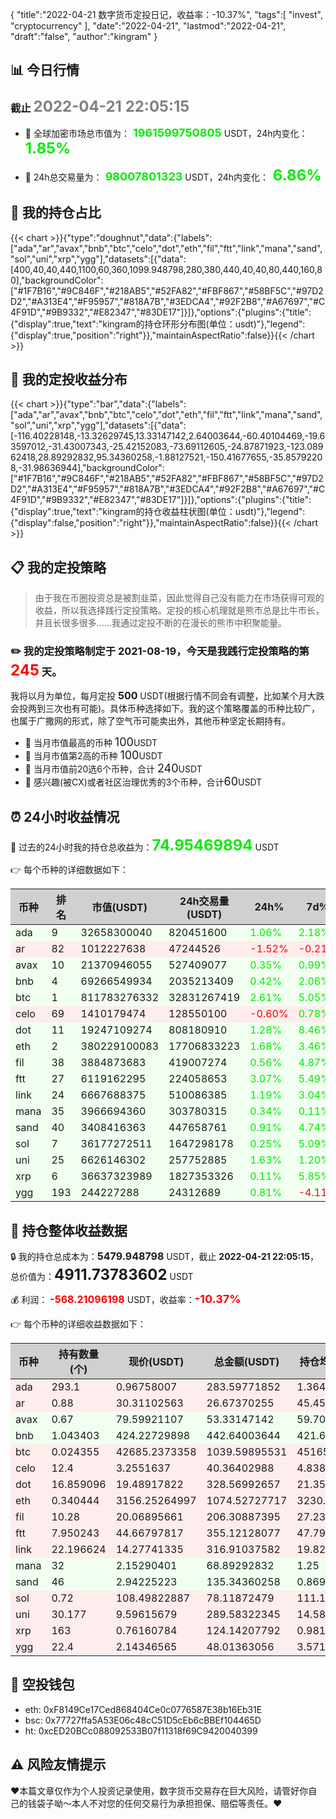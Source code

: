 {
"title":"2022-04-21 数字货币定投日记，收益率：-10.37%",
"tags":[
"invest",
"cryptocurrency"
],
"date":"2022-04-21",
"lastmod":"2022-04-21",
"draft":"false",
"author":"kingram"
}

##  📊 今日行情
### 截止 <font color=grey size=5 >**2022-04-21 22:05:15**</font>
- 🍖 全球加密市场总市值为：<font color=#00EC00 size=4 > **1961599750805**</font> USDT，24h内变化：<font color=#00EC00 size=5 > **1.85%**</font>

- 🍤 24h总交易量为：<font color=#00EC00 size=4 > **98007801323**</font> USDT，24h内变化：<font color=#00EC00 size=5 > **6.86%**</font>

## 🎨 我的持仓占比
{{< chart >}}{"type":"doughnut","data":{"labels":["ada","ar","avax","bnb","btc","celo","dot","eth","fil","ftt","link","mana","sand","sol","uni","xrp","ygg"],"datasets":[{"data":[400,40,40,440,1100,60,360,1099.948798,280,380,440,40,40,80,440,160,80],"backgroundColor":["#1F7B16","#9C846F","#218AB5","#52FA82","#FBF867","#58BF5C","#97D2D2","#A313E4","#F95957","#818A7B","#3EDCA4","#92F2B8","#A67697","#C4F91D","#9B9332","#E82347","#83DE17"]}]},"options":{"plugins":{"title":{"display":true,"text":"kingram的持仓环形分布图(单位：usdt)"},"legend":{"display":true,"position":"right"}},"maintainAspectRatio":false}}{{< /chart >}}

## 🍺 我的定投收益分布
{{< chart >}}{"type":"bar","data":{"labels":["ada","ar","avax","bnb","btc","celo","dot","eth","fil","ftt","link","mana","sand","sol","uni","xrp","ygg"],"datasets":[{"data":[-116.40228148,-13.32629745,13.33147142,2.64003644,-60.40104469,-19.63597012,-31.43007343,-25.42152083,-73.69112605,-24.87871923,-123.08962418,28.89292832,95.34360258,-1.88127521,-150.41677655,-35.85792208,-31.98636944],"backgroundColor":["#1F7B16","#9C846F","#218AB5","#52FA82","#FBF867","#58BF5C","#97D2D2","#A313E4","#F95957","#818A7B","#3EDCA4","#92F2B8","#A67697","#C4F91D","#9B9332","#E82347","#83DE17"]}]},"options":{"plugins":{"title":{"display":true,"text":"kingram的持仓收益柱状图(单位：usdt)"},"legend":{"display":false,"position":"right"}},"maintainAspectRatio":false}}{{< /chart >}}

## 📋 我的定投策略

> 由于我在币圈投资总是被割韭菜，因此觉得自己没有能力在市场获得可观的收益，所以我选择践行定投策略。定投的核心机理就是熊市总是比牛市长，并且长很多很多……我通过定投不断的在漫长的熊市中积聚能量。

### ✏️ 我的定投策略制定于 **2021-08-19**，今天是我践行定投策略的第<font color=#FF0000 size=5 > **245**</font> 天。
我将以月为单位，每月定投 <font size=3 ><strong> 500 </strong></font> USDT(根据行情不同会有调整，比如某个月大跌会投两到三次也有可能)。具体币种选择如下。我的这个策略覆盖的币种比较广，也属于广撒网的形式，除了空气币可能卖出外，其他币种坚定长期持有。

- 🥇 当月市值最高的币种 <font size=4 >100</font>USDT
- 🥈 当月市值第2高的币种 <font size=4 >100</font>USDT
- 🥉 当月市值前20选6个币种，合计 <font size=4 >240</font>USDT
- 🏅 感兴趣(被CX)或者社区治理优秀的3个币种，合计<font size=4 >60</font>USDT

## ⏰ 24小时收益情况
📌 过去的24小时我的持仓总收益为：<font color=#00EC00 size=5 >**74.95469894**</font> USDT

👉 每个币种的详细数据如下：
<table>
    <thead><tr bgcolor="#d0d0d0" ><th>币种</th><th>排名</th><th>市值(USDT)</th><th>24h交易量(USDT)</th><th>24h%</th><th>7d%</th><th>24h收益</th></tr></thead>
    <tbody>
    <tr>
        <td bgcolor=#F0FFF0>ada</td>
        <td bgcolor=#F0FFF0>9</td>
        <td bgcolor=#F0FFF0>32658300040</td>
        <td bgcolor=#F0FFF0>820451600</td>
        <td bgcolor=#F0FFF0><font color=#00EC00>1.06%</font></td>
        <td bgcolor=#F0FFF0><font color=#00EC00>2.18%</font></td>
        <td bgcolor=#F0FFF0><font color=#00EC00 size=3 ><strong>2.9839387</strong></font></td>
    </tr>
    <tr>
        <td bgcolor=#FFECEC>ar</td>
        <td bgcolor=#FFECEC>82</td>
        <td bgcolor=#FFECEC>1012227638</td>
        <td bgcolor=#FFECEC>47244526</td>
        <td bgcolor=#FFECEC><font color=#FF0000>-1.52%</font></td>
        <td bgcolor=#FFECEC><font color=#FF0000>-0.21%</font></td>
        <td bgcolor=#FFECEC><font color=#FF0000 size=3 ><strong>-0.4123852</strong></font></td>
    </tr>
    <tr>
        <td bgcolor=#F0FFF0>avax</td>
        <td bgcolor=#F0FFF0>10</td>
        <td bgcolor=#F0FFF0>21370946055</td>
        <td bgcolor=#F0FFF0>527409077</td>
        <td bgcolor=#F0FFF0><font color=#00EC00>0.35%</font></td>
        <td bgcolor=#F0FFF0><font color=#00EC00>0.99%</font></td>
        <td bgcolor=#F0FFF0><font color=#00EC00 size=3 ><strong>0.18725392</strong></font></td>
    </tr>
    <tr>
        <td bgcolor=#F0FFF0>bnb</td>
        <td bgcolor=#F0FFF0>4</td>
        <td bgcolor=#F0FFF0>69266549934</td>
        <td bgcolor=#F0FFF0>2035213409</td>
        <td bgcolor=#F0FFF0><font color=#00EC00>0.42%</font></td>
        <td bgcolor=#F0FFF0><font color=#00EC00>2.06%</font></td>
        <td bgcolor=#F0FFF0><font color=#00EC00 size=3 ><strong>1.84163061</strong></font></td>
    </tr>
    <tr>
        <td bgcolor=#F0FFF0>btc</td>
        <td bgcolor=#F0FFF0>1</td>
        <td bgcolor=#F0FFF0>811783276332</td>
        <td bgcolor=#F0FFF0>32831267419</td>
        <td bgcolor=#F0FFF0><font color=#00EC00>2.61%</font></td>
        <td bgcolor=#F0FFF0><font color=#00EC00>5.05%</font></td>
        <td bgcolor=#F0FFF0><font color=#00EC00 size=3 ><strong>26.4181559</strong></font></td>
    </tr>
    <tr>
        <td bgcolor=#FFECEC>celo</td>
        <td bgcolor=#FFECEC>69</td>
        <td bgcolor=#FFECEC>1410179474</td>
        <td bgcolor=#FFECEC>128550100</td>
        <td bgcolor=#FFECEC><font color=#FF0000>-0.60%</font></td>
        <td bgcolor=#FFECEC><font color=#00EC00>0.78%</font></td>
        <td bgcolor=#FFECEC><font color=#FF0000 size=3 ><strong>-0.244198</strong></font></td>
    </tr>
    <tr>
        <td bgcolor=#F0FFF0>dot</td>
        <td bgcolor=#F0FFF0>11</td>
        <td bgcolor=#F0FFF0>19247109274</td>
        <td bgcolor=#F0FFF0>808180910</td>
        <td bgcolor=#F0FFF0><font color=#00EC00>1.28%</font></td>
        <td bgcolor=#F0FFF0><font color=#00EC00>8.46%</font></td>
        <td bgcolor=#F0FFF0><font color=#00EC00 size=3 ><strong>4.14167286</strong></font></td>
    </tr>
    <tr>
        <td bgcolor=#F0FFF0>eth</td>
        <td bgcolor=#F0FFF0>2</td>
        <td bgcolor=#F0FFF0>380229100083</td>
        <td bgcolor=#F0FFF0>17706833223</td>
        <td bgcolor=#F0FFF0><font color=#00EC00>1.68%</font></td>
        <td bgcolor=#F0FFF0><font color=#00EC00>3.46%</font></td>
        <td bgcolor=#F0FFF0><font color=#00EC00 size=3 ><strong>17.75497964</strong></font></td>
    </tr>
    <tr>
        <td bgcolor=#F0FFF0>fil</td>
        <td bgcolor=#F0FFF0>38</td>
        <td bgcolor=#F0FFF0>3884873683</td>
        <td bgcolor=#F0FFF0>419007274</td>
        <td bgcolor=#F0FFF0><font color=#00EC00>0.56%</font></td>
        <td bgcolor=#F0FFF0><font color=#00EC00>4.87%</font></td>
        <td bgcolor=#F0FFF0><font color=#00EC00 size=3 ><strong>1.15688181</strong></font></td>
    </tr>
    <tr>
        <td bgcolor=#F0FFF0>ftt</td>
        <td bgcolor=#F0FFF0>27</td>
        <td bgcolor=#F0FFF0>6119162295</td>
        <td bgcolor=#F0FFF0>224058653</td>
        <td bgcolor=#F0FFF0><font color=#00EC00>3.07%</font></td>
        <td bgcolor=#F0FFF0><font color=#00EC00>5.49%</font></td>
        <td bgcolor=#F0FFF0><font color=#00EC00 size=3 ><strong>10.5822598</strong></font></td>
    </tr>
    <tr>
        <td bgcolor=#F0FFF0>link</td>
        <td bgcolor=#F0FFF0>24</td>
        <td bgcolor=#F0FFF0>6667688375</td>
        <td bgcolor=#F0FFF0>510086385</td>
        <td bgcolor=#F0FFF0><font color=#00EC00>1.19%</font></td>
        <td bgcolor=#F0FFF0><font color=#00EC00>3.04%</font></td>
        <td bgcolor=#F0FFF0><font color=#00EC00 size=3 ><strong>3.73532406</strong></font></td>
    </tr>
    <tr>
        <td bgcolor=#F0FFF0>mana</td>
        <td bgcolor=#F0FFF0>35</td>
        <td bgcolor=#F0FFF0>3966694360</td>
        <td bgcolor=#F0FFF0>303780315</td>
        <td bgcolor=#F0FFF0><font color=#00EC00>0.34%</font></td>
        <td bgcolor=#F0FFF0><font color=#00EC00>0.11%</font></td>
        <td bgcolor=#F0FFF0><font color=#00EC00 size=3 ><strong>0.23412575</strong></font></td>
    </tr>
    <tr>
        <td bgcolor=#F0FFF0>sand</td>
        <td bgcolor=#F0FFF0>40</td>
        <td bgcolor=#F0FFF0>3408416363</td>
        <td bgcolor=#F0FFF0>447658761</td>
        <td bgcolor=#F0FFF0><font color=#00EC00>0.91%</font></td>
        <td bgcolor=#F0FFF0><font color=#00EC00>4.74%</font></td>
        <td bgcolor=#F0FFF0><font color=#00EC00 size=3 ><strong>1.22168409</strong></font></td>
    </tr>
    <tr>
        <td bgcolor=#F0FFF0>sol</td>
        <td bgcolor=#F0FFF0>7</td>
        <td bgcolor=#F0FFF0>36177272511</td>
        <td bgcolor=#F0FFF0>1647298178</td>
        <td bgcolor=#F0FFF0><font color=#00EC00>0.25%</font></td>
        <td bgcolor=#F0FFF0><font color=#00EC00>5.09%</font></td>
        <td bgcolor=#F0FFF0><font color=#00EC00 size=3 ><strong>0.19157601</strong></font></td>
    </tr>
    <tr>
        <td bgcolor=#F0FFF0>uni</td>
        <td bgcolor=#F0FFF0>25</td>
        <td bgcolor=#F0FFF0>6626146302</td>
        <td bgcolor=#F0FFF0>257752885</td>
        <td bgcolor=#F0FFF0><font color=#00EC00>1.63%</font></td>
        <td bgcolor=#F0FFF0><font color=#00EC00>1.20%</font></td>
        <td bgcolor=#F0FFF0><font color=#00EC00 size=3 ><strong>4.63964976</strong></font></td>
    </tr>
    <tr>
        <td bgcolor=#F0FFF0>xrp</td>
        <td bgcolor=#F0FFF0>6</td>
        <td bgcolor=#F0FFF0>36637323989</td>
        <td bgcolor=#F0FFF0>1827353326</td>
        <td bgcolor=#F0FFF0><font color=#00EC00>0.11%</font></td>
        <td bgcolor=#F0FFF0><font color=#00EC00>5.85%</font></td>
        <td bgcolor=#F0FFF0><font color=#00EC00 size=3 ><strong>0.13665902</strong></font></td>
    </tr>
    <tr>
        <td bgcolor=#F0FFF0>ygg</td>
        <td bgcolor=#F0FFF0>193</td>
        <td bgcolor=#F0FFF0>244227288</td>
        <td bgcolor=#F0FFF0>24312689</td>
        <td bgcolor=#F0FFF0><font color=#00EC00>0.81%</font></td>
        <td bgcolor=#F0FFF0><font color=#FF0000>-4.11%</font></td>
        <td bgcolor=#F0FFF0><font color=#00EC00 size=3 ><strong>0.38549021</strong></font></td>
    </tr>
    </tbody>
</table>

## 🎯 持仓整体收益数据

🔒 我的持仓总成本为：<font size=3 >**5479.948798**</font> USDT，截止 **2022-04-21 22:05:15**，总价值为：<font  size=5 >**4911.73783602**</font> USDT

💰 利润： <font color=#FF0000 size=3 >**-568.21096198**</font> USDT，收益率：<font color=#FF0000 size=4 >**-10.37%**</font>

👉 每个币种的详细收益数据如下：

<table>
    <thead><tr bgcolor="#d0d0d0" ><th>币种</th><th>持有数量(个)</th><th>现价(USDT)</th><th>总金额(USDT)</th><th>持仓均价(USDT)</th><th>成本(USDT)</th><th>利润(USDT)</th><th>收益率</th></tr></thead>
    <tbody>
    <tr>
        <td bgcolor=#FFECEC>ada</td>
        <td bgcolor=#FFECEC>293.1</td>
        <td bgcolor=#FFECEC>0.96758007</td>
        <td bgcolor=#FFECEC>283.59771852</td>
        <td bgcolor=#FFECEC>1.36472194</td>
        <td bgcolor=#FFECEC>400</td>
        <td bgcolor=#FFECEC>-116.40228148</td>
        <td bgcolor=#FFECEC><font color=#FF0000 size=3 ><strong>-29.10%</strong></font></td>
    </tr>
    <tr>
        <td bgcolor=#FFECEC>ar</td>
        <td bgcolor=#FFECEC>0.88</td>
        <td bgcolor=#FFECEC>30.31102563</td>
        <td bgcolor=#FFECEC>26.67370255</td>
        <td bgcolor=#FFECEC>45.45454545</td>
        <td bgcolor=#FFECEC>40</td>
        <td bgcolor=#FFECEC>-13.32629745</td>
        <td bgcolor=#FFECEC><font color=#FF0000 size=3 ><strong>-33.32%</strong></font></td>
    </tr>
    <tr>
        <td bgcolor=#F0FFF0>avax</td>
        <td bgcolor=#F0FFF0>0.67</td>
        <td bgcolor=#F0FFF0>79.59921107</td>
        <td bgcolor=#F0FFF0>53.33147142</td>
        <td bgcolor=#F0FFF0>59.70149254</td>
        <td bgcolor=#F0FFF0>40</td>
        <td bgcolor=#F0FFF0>13.33147142</td>
        <td bgcolor=#F0FFF0><font color=#00EC00 size=3 ><strong>33.33%</strong></font></td>
    </tr>
    <tr>
        <td bgcolor=#F0FFF0>bnb</td>
        <td bgcolor=#F0FFF0>1.043403</td>
        <td bgcolor=#F0FFF0>424.22729898</td>
        <td bgcolor=#F0FFF0>442.64003644</td>
        <td bgcolor=#F0FFF0>421.69708157</td>
        <td bgcolor=#F0FFF0>440</td>
        <td bgcolor=#F0FFF0>2.64003644</td>
        <td bgcolor=#F0FFF0><font color=#00EC00 size=3 ><strong>0.60%</strong></font></td>
    </tr>
    <tr>
        <td bgcolor=#FFECEC>btc</td>
        <td bgcolor=#FFECEC>0.024355</td>
        <td bgcolor=#FFECEC>42685.2373358</td>
        <td bgcolor=#FFECEC>1039.59895531</td>
        <td bgcolor=#FFECEC>45165.2638062</td>
        <td bgcolor=#FFECEC>1100</td>
        <td bgcolor=#FFECEC>-60.40104469</td>
        <td bgcolor=#FFECEC><font color=#FF0000 size=3 ><strong>-5.49%</strong></font></td>
    </tr>
    <tr>
        <td bgcolor=#FFECEC>celo</td>
        <td bgcolor=#FFECEC>12.4</td>
        <td bgcolor=#FFECEC>3.2551637</td>
        <td bgcolor=#FFECEC>40.36402988</td>
        <td bgcolor=#FFECEC>4.83870968</td>
        <td bgcolor=#FFECEC>60</td>
        <td bgcolor=#FFECEC>-19.63597012</td>
        <td bgcolor=#FFECEC><font color=#FF0000 size=3 ><strong>-32.73%</strong></font></td>
    </tr>
    <tr>
        <td bgcolor=#FFECEC>dot</td>
        <td bgcolor=#FFECEC>16.859096</td>
        <td bgcolor=#FFECEC>19.48917822</td>
        <td bgcolor=#FFECEC>328.56992657</td>
        <td bgcolor=#FFECEC>21.3534581</td>
        <td bgcolor=#FFECEC>360</td>
        <td bgcolor=#FFECEC>-31.43007343</td>
        <td bgcolor=#FFECEC><font color=#FF0000 size=3 ><strong>-8.73%</strong></font></td>
    </tr>
    <tr>
        <td bgcolor=#FFECEC>eth</td>
        <td bgcolor=#FFECEC>0.340444</td>
        <td bgcolor=#FFECEC>3156.25264997</td>
        <td bgcolor=#FFECEC>1074.52727717</td>
        <td bgcolor=#FFECEC>3230.92431648</td>
        <td bgcolor=#FFECEC>1099.948798</td>
        <td bgcolor=#FFECEC>-25.42152083</td>
        <td bgcolor=#FFECEC><font color=#FF0000 size=3 ><strong>-2.31%</strong></font></td>
    </tr>
    <tr>
        <td bgcolor=#FFECEC>fil</td>
        <td bgcolor=#FFECEC>10.28</td>
        <td bgcolor=#FFECEC>20.06895661</td>
        <td bgcolor=#FFECEC>206.30887395</td>
        <td bgcolor=#FFECEC>27.23735409</td>
        <td bgcolor=#FFECEC>280</td>
        <td bgcolor=#FFECEC>-73.69112605</td>
        <td bgcolor=#FFECEC><font color=#FF0000 size=3 ><strong>-26.32%</strong></font></td>
    </tr>
    <tr>
        <td bgcolor=#FFECEC>ftt</td>
        <td bgcolor=#FFECEC>7.950243</td>
        <td bgcolor=#FFECEC>44.66797817</td>
        <td bgcolor=#FFECEC>355.12128077</td>
        <td bgcolor=#FFECEC>47.79728116</td>
        <td bgcolor=#FFECEC>380</td>
        <td bgcolor=#FFECEC>-24.87871923</td>
        <td bgcolor=#FFECEC><font color=#FF0000 size=3 ><strong>-6.55%</strong></font></td>
    </tr>
    <tr>
        <td bgcolor=#FFECEC>link</td>
        <td bgcolor=#FFECEC>22.196624</td>
        <td bgcolor=#FFECEC>14.27741335</td>
        <td bgcolor=#FFECEC>316.91037582</td>
        <td bgcolor=#FFECEC>19.82283432</td>
        <td bgcolor=#FFECEC>440</td>
        <td bgcolor=#FFECEC>-123.08962418</td>
        <td bgcolor=#FFECEC><font color=#FF0000 size=3 ><strong>-27.97%</strong></font></td>
    </tr>
    <tr>
        <td bgcolor=#F0FFF0>mana</td>
        <td bgcolor=#F0FFF0>32</td>
        <td bgcolor=#F0FFF0>2.15290401</td>
        <td bgcolor=#F0FFF0>68.89292832</td>
        <td bgcolor=#F0FFF0>1.25</td>
        <td bgcolor=#F0FFF0>40</td>
        <td bgcolor=#F0FFF0>28.89292832</td>
        <td bgcolor=#F0FFF0><font color=#00EC00 size=3 ><strong>72.23%</strong></font></td>
    </tr>
    <tr>
        <td bgcolor=#F0FFF0>sand</td>
        <td bgcolor=#F0FFF0>46</td>
        <td bgcolor=#F0FFF0>2.94225223</td>
        <td bgcolor=#F0FFF0>135.34360258</td>
        <td bgcolor=#F0FFF0>0.86956522</td>
        <td bgcolor=#F0FFF0>40</td>
        <td bgcolor=#F0FFF0>95.34360258</td>
        <td bgcolor=#F0FFF0><font color=#00EC00 size=3 ><strong>238.36%</strong></font></td>
    </tr>
    <tr>
        <td bgcolor=#FFECEC>sol</td>
        <td bgcolor=#FFECEC>0.72</td>
        <td bgcolor=#FFECEC>108.49822887</td>
        <td bgcolor=#FFECEC>78.11872479</td>
        <td bgcolor=#FFECEC>111.11111111</td>
        <td bgcolor=#FFECEC>80</td>
        <td bgcolor=#FFECEC>-1.88127521</td>
        <td bgcolor=#FFECEC><font color=#FF0000 size=3 ><strong>-2.35%</strong></font></td>
    </tr>
    <tr>
        <td bgcolor=#FFECEC>uni</td>
        <td bgcolor=#FFECEC>30.177</td>
        <td bgcolor=#FFECEC>9.59615679</td>
        <td bgcolor=#FFECEC>289.58322345</td>
        <td bgcolor=#FFECEC>14.58064089</td>
        <td bgcolor=#FFECEC>440</td>
        <td bgcolor=#FFECEC>-150.41677655</td>
        <td bgcolor=#FFECEC><font color=#FF0000 size=3 ><strong>-34.19%</strong></font></td>
    </tr>
    <tr>
        <td bgcolor=#FFECEC>xrp</td>
        <td bgcolor=#FFECEC>163</td>
        <td bgcolor=#FFECEC>0.76160784</td>
        <td bgcolor=#FFECEC>124.14207792</td>
        <td bgcolor=#FFECEC>0.98159509</td>
        <td bgcolor=#FFECEC>160</td>
        <td bgcolor=#FFECEC>-35.85792208</td>
        <td bgcolor=#FFECEC><font color=#FF0000 size=3 ><strong>-22.41%</strong></font></td>
    </tr>
    <tr>
        <td bgcolor=#FFECEC>ygg</td>
        <td bgcolor=#FFECEC>22.4</td>
        <td bgcolor=#FFECEC>2.14346565</td>
        <td bgcolor=#FFECEC>48.01363056</td>
        <td bgcolor=#FFECEC>3.57142857</td>
        <td bgcolor=#FFECEC>80</td>
        <td bgcolor=#FFECEC>-31.98636944</td>
        <td bgcolor=#FFECEC><font color=#FF0000 size=3 ><strong>-39.98%</strong></font></td>
    </tr>
    </tbody>
</table>

## 🤞 空投钱包
- eth: 0xF8149Ce17Ced868404Ce0c0776587E38b16Eb31E
- bsc: 0x77727ffa5A53E06c48cC51D5cEb6cBBEf104465D
- ht: 0xcED20BCc088092533B07f11318f69C9420040399

## ⚠️ 风险友情提示
❤️本篇文章仅作为个人投资记录使用，数字货币交易存在巨大风险，请管好你自己的钱袋子呦～本人不对您的任何交易行为承担担保、赔偿等责任。❤️